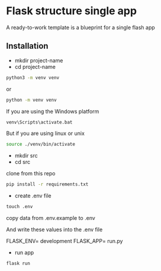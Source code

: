 # Flask structure single app

A ready-to-work template is a blueprint for a single flash app

## Installation
- mkdir project-name
- cd project-name

```bash
python3 -m venv venv 
```

or

```cmd
python -m venv venv 
```

If you are using the Windows platform

```cmd
venv\Scripts\activate.bat 
```

But if you are using linux or unix

```bash
source ./venv/bin/activate 
```
- mkdir src
- cd src

clone from this repo

```bash
pip install -r requirements.txt
```
- create .env file

```cmd
touch .env
```

copy data from .env.example to .env

And write these values into the .env file

FLASK_ENV= development
FLASK_APP= run.py

- run app

```cmd
flask run
```


